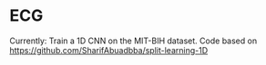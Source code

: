 # ECG

Currently: Train a 1D CNN on the MIT-BIH dataset. Code based on https://github.com/SharifAbuadbba/split-learning-1D
